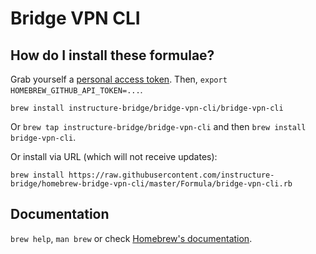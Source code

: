 # Bridge VPN CLI

## How do I install these formulae?
Grab yourself a [personal access token](https://github.com/settings/tokens/new?scopes=repo&description=Homebrew%20for%20Bridge%20VPN%20CLI). Then, `export HOMEBREW_GITHUB_API_TOKEN=...`.

`brew install instructure-bridge/bridge-vpn-cli/bridge-vpn-cli`

Or `brew tap instructure-bridge/bridge-vpn-cli` and then `brew install bridge-vpn-cli`.

Or install via URL (which will not receive updates):

```
brew install https://raw.githubusercontent.com/instructure-bridge/homebrew-bridge-vpn-cli/master/Formula/bridge-vpn-cli.rb
```

## Documentation
`brew help`, `man brew` or check [Homebrew's documentation](https://docs.brew.sh).
